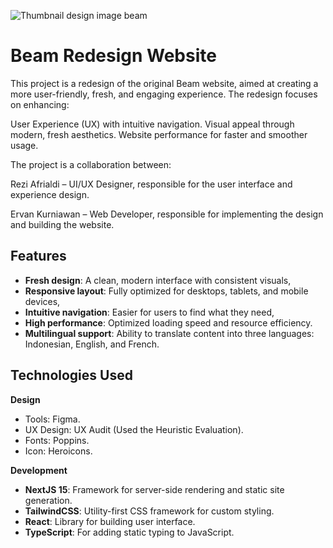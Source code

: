 ![Thumbnail design image beam](./public/assets/images/thumbnail.webp)

# Beam Redesign Website

This project is a redesign of the original Beam website, aimed at creating a more user-friendly, fresh, and engaging experience. The redesign focuses on enhancing:

User Experience (UX) with intuitive navigation.
Visual appeal through modern, fresh aesthetics.
Website performance for faster and smoother usage.

The project is a collaboration between:

Rezi Afrialdi – UI/UX Designer, responsible for the user interface and experience design.

Ervan Kurniawan – Web Developer, responsible for implementing the design and building the website.

## Features

- **Fresh design**: A clean, modern interface with consistent visuals,
- **Responsive layout**: Fully optimized for desktops, tablets, and mobile devices,
- **Intuitive navigation**: Easier for users to find what they need,
- **High performance**: Optimized loading speed and resource efficiency.
- **Multilingual support**: Ability to translate content into three languages: Indonesian, English, and French.

## Technologies Used

**Design**

- Tools: Figma.
- UX Design: UX Audit (Used the Heuristic Evaluation).
- Fonts: Poppins.
- Icon: Heroicons.

**Development**

- **NextJS 15**: Framework for server-side rendering and static site generation.
- **TailwindCSS**: Utility-first CSS framework for custom styling.
- **React**: Library for building user interface.
- **TypeScript**: For adding static typing to JavaScript.
